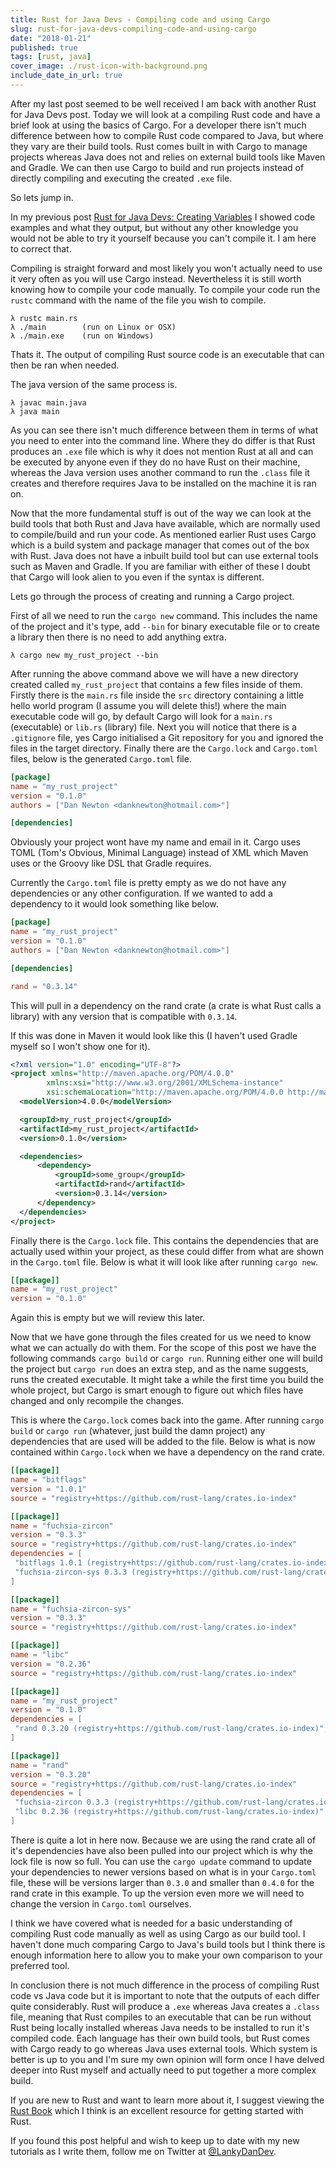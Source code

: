 ```yaml
---
title: Rust for Java Devs - Compiling code and using Cargo
slug: rust-for-java-devs-compiling-code-and-using-cargo
date: "2018-01-21"
published: true
tags: [rust, java]
cover_image: ./rust-icon-with-background.png
include_date_in_url: true
---
```


After my last post seemed to be well received I am back with another Rust for Java Devs post. Today we will look at a compiling Rust code and have a brief look at using the basics of Cargo. For a developer there isn't much difference between how to compile Rust code compared to Java, but where they vary are their build tools. Rust comes built in with Cargo to manage projects whereas Java does not and relies on external build tools like Maven and Gradle. We can then use Cargo to build and run projects instead of directly compiling and executing the created `.exe` file.

So lets jump in.

In my previous post [Rust for Java Devs: Creating Variables](https://lankydanblog.com/2018/01/13/rust-for-java-devs-creating-variables-first-rust-post/) I showed code examples and what they output, but without any other knowledge you would not be able to try it yourself because you can't compile it. I am here to correct that.

Compiling is straight forward and most likely you won't actually need to use it very often as you will use Cargo instead. Nevertheless it is still worth knowing how to compile your code manually. To compile your code run the `rustc` command with the name of the file you wish to compile.

```
λ rustc main.rs
λ ./main        (run on Linux or OSX)
λ ./main.exe    (run on Windows)
```

Thats it. The output of compiling Rust source code is an executable that can then be ran when needed.

The java version of the same process is.

```
λ javac main.java
λ java main
```

As you can see there isn't much difference between them in terms of what you need to enter into the command line. Where they do differ is that Rust produces an `.exe` file which is why it does not mention Rust at all and can be executed by anyone even if they do no have Rust on their machine, whereas the Java version uses another command to run the `.class` file it creates and therefore requires Java to be installed on the machine it is ran on.

Now that the more fundamental stuff is out of the way we can look at the build tools that both Rust and Java have available, which are normally used to compile/build and run your code. As mentioned earlier Rust uses Cargo which is a build system and package manager that comes out of the box with Rust. Java does not have a inbuilt build tool but can use external tools such as Maven and Gradle. If you are familiar with either of these I doubt that Cargo will look alien to you even if the syntax is different.

Lets go through the process of creating and running a Cargo project.

First of all we need to run the `cargo new` command. This includes the name of the project and it's type, add `--bin` for binary executable file or to create a library then there is no need to add anything extra.

```
λ cargo new my_rust_project --bin
```

After running the above command above we will have a new directory created called `my_rust_project` that contains a few files inside of them. Firstly there is the `main.rs` file inside the `src` directory containing a little hello world program (I assume you will delete this!) where the main executable code will go, by default Cargo will look for a `main.rs` (executable) or `lib.rs` (library) file. Next you will notice that there is a `.gitignore` file, yes Cargo initialised a Git repository for you and ignored the files in the target directory. Finally there are the `Cargo.lock` and `Cargo.toml` files, below is the generated `Cargo.toml` file.

```toml
[package]
name = "my_rust_project"
version = "0.1.0"
authors = ["Dan Newton <danknewton@hotmail.com>"]

[dependencies]
```

Obviously your project wont have my name and email in it. Cargo uses TOML (Tom's Obvious, Minimal Language) instead of XML which Maven uses or the Groovy like DSL that Gradle requires.

Currently the `Cargo.toml` file is pretty empty as we do not have any dependencies or any other configuration. If we wanted to add a dependency to it would look something like below.

```toml
[package]
name = "my_rust_project"
version = "0.1.0"
authors = ["Dan Newton <danknewton@hotmail.com>"]

[dependencies]

rand = "0.3.14"
```

This will pull in a dependency on the rand crate (a crate is what Rust calls a library) with any version that is compatible with `0.3.14`.

If this was done in Maven it would look like this (I haven't used Gradle myself so I won't show one for it).

```xml
<?xml version="1.0" encoding="UTF-8"?>
<project xmlns="http://maven.apache.org/POM/4.0.0"
        xmlns:xsi="http://www.w3.org/2001/XMLSchema-instance"
        xsi:schemaLocation="http://maven.apache.org/POM/4.0.0 http://maven.apache.org/xsd/maven-4.0.0.xsd">
  <modelVersion>4.0.0</modelVersion>

  <groupId>my_rust_project</groupId>
  <artifactId>my_rust_project</artifactId>
  <version>0.1.0</version>

  <dependencies>
      <dependency>
          <groupId>some_group</groupId>
          <artifactId>rand</artifactId>
          <version>0.3.14</version>
      </dependency>
  </dependencies>
</project>
```

Finally there is the `Cargo.lock` file. This contains the dependencies that are actually used within your project, as these could differ from what are shown in the `Cargo.toml` file. Below is what it will look like after running `cargo new`.

```toml
[[package]]
name = "my_rust_project"
version = "0.1.0"
```

Again this is empty but we will review this later.

Now that we have gone through the files created for us we need to know what we can actually do with them. For the scope of this post we have the following commands `cargo build` or `cargo run`. Running either one will build the project but `cargo run` does an extra step, and as the name suggests, runs the created executable. It might take a while the first time you build the whole project, but Cargo is smart enough to figure out which files have changed and only recompile the changes.

This is where the `Cargo.lock` comes back into the game. After running `cargo build` or `cargo run` (whatever, just build the damn project) any dependencies that are used will be added to the file. Below is what is now contained within `Cargo.lock` when we have a dependency on the rand crate.

```toml
[[package]]
name = "bitflags"
version = "1.0.1"
source = "registry+https://github.com/rust-lang/crates.io-index"

[[package]]
name = "fuchsia-zircon"
version = "0.3.3"
source = "registry+https://github.com/rust-lang/crates.io-index"
dependencies = [
 "bitflags 1.0.1 (registry+https://github.com/rust-lang/crates.io-index)",
 "fuchsia-zircon-sys 0.3.3 (registry+https://github.com/rust-lang/crates.io-index)",
]

[[package]]
name = "fuchsia-zircon-sys"
version = "0.3.3"
source = "registry+https://github.com/rust-lang/crates.io-index"

[[package]]
name = "libc"
version = "0.2.36"
source = "registry+https://github.com/rust-lang/crates.io-index"

[[package]]
name = "my_rust_project"
version = "0.1.0"
dependencies = [
 "rand 0.3.20 (registry+https://github.com/rust-lang/crates.io-index)",
]

[[package]]
name = "rand"
version = "0.3.20"
source = "registry+https://github.com/rust-lang/crates.io-index"
dependencies = [
 "fuchsia-zircon 0.3.3 (registry+https://github.com/rust-lang/crates.io-index)",
 "libc 0.2.36 (registry+https://github.com/rust-lang/crates.io-index)",
]
```

There is quite a lot in here now. Because we are using the rand crate all of it's dependencies have also been pulled into our project which is why the lock file is now so full. You can use the `cargo update` command to update your dependencies to newer versions based on what is in your `Cargo.toml` file, these will be versions larger than `0.3.0` and smaller than `0.4.0` for the rand crate in this example. To up the version even more we will need to change the version in `Cargo.toml` ourselves.

I think we have covered what is needed for a basic understanding of compiling Rust code manually as well as using Cargo as our build tool. I haven't done much comparing Cargo to Java's build tools but I think there is enough information here to allow you to make your own comparison to your preferred tool.

In conclusion there is not much difference in the process of compiling Rust code vs Java code but it is important to note that the outputs of each differ quite considerably. Rust will produce a `.exe` whereas Java creates a `.class` file, meaning that Rust compiles to an executable that can be run without Rust being locally installed whereas Java needs to be installed to run it's compiled code. Each language has their own build tools, but Rust comes with Cargo ready to go whereas Java uses external tools. Which system is better is up to you and I'm sure my own opinion will form once I have delved deeper into Rust myself and actually need to put together a more complex build.

If you are new to Rust and want to learn more about it, I suggest viewing the [Rust Book](https://doc.rust-lang.org/book/second-edition/ch01-00-introduction.html) which I think is an excellent resource for getting started with Rust.

If you found this post helpful and wish to keep up to date with my new tutorials as I write them, follow me on Twitter at [@LankyDanDev](https://twitter.com/LankyDanDev).